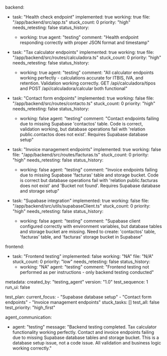 backend:
  - task: "Health check endpoint"
    implemented: true
    working: true
    file: "/app/backend/src/app.ts"
    stuck_count: 0
    priority: "high"
    needs_retesting: false
    status_history:
      - working: true
        agent: "testing"
        comment: "Health endpoint responding correctly with proper JSON format and timestamp"

  - task: "Tax calculator endpoints"
    implemented: true
    working: true
    file: "/app/backend/src/routes/calculadora.ts"
    stuck_count: 0
    priority: "high"
    needs_retesting: false
    status_history:
      - working: true
        agent: "testing"
        comment: "All calculator endpoints working perfectly - calculations accurate for ITBIS, IVA, and retention. Validation working correctly. GET /api/calculadora/tipos and POST /api/calculadora/calcular both functional"

  - task: "Contact form endpoints"
    implemented: true
    working: false
    file: "/app/backend/src/routes/contacto.ts"
    stuck_count: 0
    priority: "high"
    needs_retesting: false
    status_history:
      - working: false
        agent: "testing"
        comment: "Contact endpoints failing due to missing Supabase 'contactos' table. Code is correct, validation working, but database operations fail with 'relation public.contactos does not exist'. Requires Supabase database setup"

  - task: "Invoice management endpoints"
    implemented: true
    working: false
    file: "/app/backend/src/routes/facturas.ts"
    stuck_count: 0
    priority: "high"
    needs_retesting: false
    status_history:
      - working: false
        agent: "testing"
        comment: "Invoice endpoints failing due to missing Supabase 'facturas' table and storage bucket. Code is correct but database operations fail with 'relation public.facturas does not exist' and 'Bucket not found'. Requires Supabase database and storage setup"

  - task: "Supabase integration"
    implemented: true
    working: false
    file: "/app/backend/src/utils/supabaseClient.ts"
    stuck_count: 0
    priority: "high"
    needs_retesting: false
    status_history:
      - working: false
        agent: "testing"
        comment: "Supabase client configured correctly with environment variables, but database tables and storage bucket are missing. Need to create: 'contactos' table, 'facturas' table, and 'facturas' storage bucket in Supabase"

frontend:
  - task: "Frontend testing"
    implemented: false
    working: "NA"
    file: "N/A"
    stuck_count: 0
    priority: "low"
    needs_retesting: false
    status_history:
      - working: "NA"
        agent: "testing"
        comment: "Frontend testing not performed as per instructions - only backend testing conducted"

metadata:
  created_by: "testing_agent"
  version: "1.0"
  test_sequence: 1
  run_ui: false

test_plan:
  current_focus:
    - "Supabase database setup"
    - "Contact form endpoints"
    - "Invoice management endpoints"
  stuck_tasks: []
  test_all: false
  test_priority: "high_first"

agent_communication:
  - agent: "testing"
    message: "Backend testing completed. Tax calculator functionality working perfectly. Contact and invoice endpoints failing due to missing Supabase database tables and storage bucket. This is a database setup issue, not a code issue. All validation and business logic working correctly."